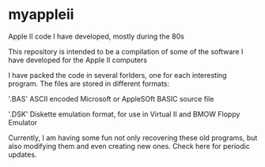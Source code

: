 # myappleii
Apple II code I have developed, mostly during the 80s

This repository is intended to be a compilation of some of the software I have developed for the Apple II computers

I have packed the code in several forlders, one for each interesting program. The files are stored in different formats:

'.BAS' ASCII encoded Microsoft or AppleSOft BASIC source file

'.DSK' Diskette emulation format, for use in Virtual II and BMOW Floppy Emulator

Currently, I am having some fun not only recovering these old programs, but also modifying them and even creating new ones. Check here for periodic updates.
